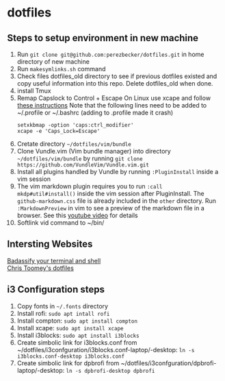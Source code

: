 # dotfiles


Steps to setup environment in new machine
-----------------------------------------


1. Run `git clone git@github.com:perezbecker/dotfiles.git` in home directory of new machine
1. Run `makesymlinks.sh` command
1. Check files dotfiles_old directory to see if previous dotfiles existed and copy useful information into this repo. Delete dotfiles_old when done.
1. install Tmux
1. Remap Capslock to Control + Escape
   On Linux use xcape and follow [these instructions](http://www.economyofeffort.com/2014/08/11/beyond-ctrl-remap-make-that-caps-lock-key-useful/)
   Note that the following lines need to be added to ~/.profile or ~/.bashrc (adding to .profile made it crash)
   ```
   setxkbmap -option 'caps:ctrl_modifier'
   xcape -e 'Caps_Lock=Escape'
   ```
1. Cretate directory `~/dotfiles/vim/bundle`
1. Clone Vundle.vim (Vim bundle manager) into directory `~/dotfiles/vim/bundle` by running `git clone https://github.com/VundleVim/Vundle.vim.git`
1. Install all plugins handled by Vundle by running `:PluginInstall` inside a vim session
1. The vim markdown plugin requires you to run `:call mkdp#util#install()` inside the vim session after PluginInstall. The `github-markdown.css` file is already included in the `other` directory. Run `:MarkdownPreview` in vim to see a preview of the markdown file in a browser. See this [youtube video](https://www.youtube.com/watch?v=22JAs0kNA9k) for details
1. Softlink vid command to ~/bin/

Intersting Websites
-------------------

[Badassify your terminal and shell](http://jilles.me/badassify-your-terminal-and-shell/)</br>
[Chris Toomey's dotfiles](https://github.com/christoomey/dotfiles)

i3 Configuration steps
----------------------

1. Copy fonts in `~/.fonts` directory
2. Install rofi: `sudo apt intall rofi`
3. Install compton: `sudo apt install compton`
4. Install xcape: `sudo apt install xcape`
5. Install i3blocks: `sudo apt install i3blocks`
6. Create simbolic link for i3blocks.conf from ~/dotfiles/i3confguration/i3blocks.conf-laptop/-desktop: `ln -s i3blocks.conf-desktop i3blocks.conf`
7. Create simbolic link for dpbrofi from ~/dotfiles/i3confguration/dpbrofi-laptop/-desktop: `ln -s dpbrofi-desktop dpbrofi`
